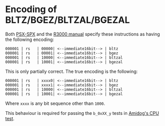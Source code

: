 # Encoding of BLTZ/BGEZ/BLTZAL/BGEZAL
Both [PSX-SPX](../references.md#PSX-SPX) and the [R3000 manual](../references.md#R3000-Manual) specify 
these instructions as having the following encoding:
```
000001 | rs   | 00000| <--immediate16bit--> | bltz
000001 | rs   | 00001| <--immediate16bit--> | bgez
000001 | rs   | 10000| <--immediate16bit--> | bltzal
000001 | rs   | 10001| <--immediate16bit--> | bgezal
```
This is only partially correct. The true encoding is the following:
```
000001 | rs   | xxxx0| <--immediate16bit--> | bltz
000001 | rs   | xxxx1| <--immediate16bit--> | bgez
000001 | rs   | 10000| <--immediate16bit--> | bltzal
000001 | rs   | 10001| <--immediate16bit--> | bgezal
```
Where `xxxx` is any bit sequence other than `1000`.

This behaviour is required for passing the `b_0xXX_y` tests in 
[Amidog's CPU test](../references.md#psxtest_cpu).
